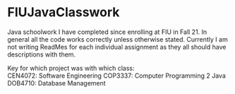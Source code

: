 # FIUJavaClasswork
Java schoolwork I have completed since enrolling at FIU in Fall 21. In general all the code works correctly unless otherwise stated. Currently I am not writing ReadMes 
for each individual assignment as they all should have descriptions with them.

Key for which project was with which class: <br>
CEN4072: Software Engineering
COP3337: Computer Programming 2 Java
DOB4710: Database Management



